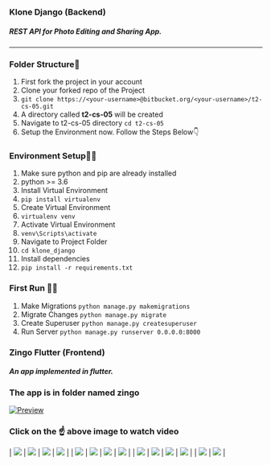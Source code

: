 ### Klone Django (Backend)
##### REST API for Photo Editing and Sharing App.

------------
### Folder Structure📂
1. First fork the project in your account
2. Clone your forked repo of the Project
3. `git clone https://<your-username>@bitbucket.org/<your-username>/t2-cs-05.git`
4. A directory called **t2-cs-05** will be created
5. Navigate to t2-cs-05 directory `cd t2-cs-05`
5. Setup the Environment now. Follow the Steps Below👇


### Environment Setup🐱‍💻
1. Make sure python and pip are already installed
2. python >= 3.6
3. Install Virtual Environment
4. `pip install virtualenv`
5. Create Virtual Environment
6. `virtualenv venv`
7. Activate Virtual Environment
8. `venv\Scripts\activate`
9. Navigate to Project Folder 
10. `cd klone_django`
11. Install dependencies
12. `pip install -r requirements.txt`


### First Run 🏃‍♂️
1. Make Migrations
`python manage.py makemigrations`
2. Migrate Changes
`python manage.py migrate`
3. Create Superuser
`python manage.py createsuperuser`
4. Run Server
`python manage.py runserver 0.0.0.0:8000`

### Zingo Flutter (Frontend)
##### An app implemented in flutter.

### The app is in folder named zingo

[![Preview](/screenshots/1.JPG)](https://drive.google.com/file/d/11iu9TNcVNCVRa6kbfDUPSoqv0tABLpmI/view?usp=sharing "Preview")
### Click on the ☝ above image to watch video

| ![](/screenshots/1.JPG) | ![](/screenshots/2.JPG) | ![](/screenshots/3.JPG) | ![](/screenshots/4.JPG) |
| ![](/screenshots/5.JPG) | ![](/screenshots/6.JPG) | ![](/screenshots/7.JPG) | ![](/screenshots/8.JPG) |
| ![](/screenshots/9.JPG) | ![](/screenshots/10.JPG) | ![](/screenshots/11.JPG) | ![](/screenshots/12.JPG) |
| ![](/screenshots/13.JPG) | ![](/screenshots/14.JPG) |

